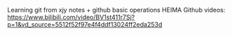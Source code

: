 Learning git from xjy notes + github basic operations
HEIMA Github videos: https://www.bilibili.com/video/BV1st411r7Sj?p=1&vd_source=5512f52f97e4f4ddf13024ff2eda253d